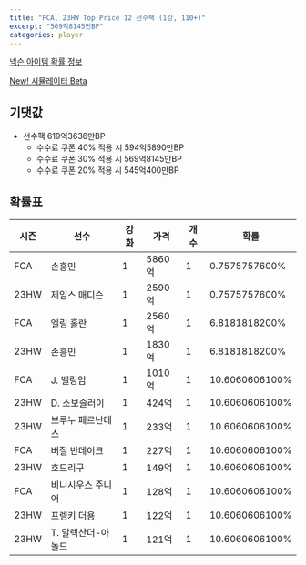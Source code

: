 ```yaml
---
title: "FCA, 23HW Top Price 12 선수팩 (1강, 110+)"
excerpt: "569억8145만BP"
categories: player
---
```

[넥슨 아이템 확률 정보](http://iteminfo.nexon.com/probability/fco?sn=7548)

[New! 시뮬레이터 Beta](/simulator/7548)
## 기댓값
- 선수팩 619억3636만BP
  - 수수료 쿠폰 40% 적용 시 594억5890만BP
  - 수수료 쿠폰 30% 적용 시 569억8145만BP
  - 수수료 쿠폰 20% 적용 시 545억400만BP


## 확률표

|시즌|선수|강화|가격|개수|확률|
|---|---|---|---|---|---|
|FCA|손흥민|1|5860억|1|0.7575757600%|
|23HW|제임스 매디슨|1|2590억|1|0.7575757600%|
|FCA|엘링 홀란|1|2560억|1|6.8181818200%|
|23HW|손흥민|1|1830억|1|6.8181818200%|
|FCA|J. 벨링엄|1|1010억|1|10.6060606100%|
|23HW|D. 소보슬러이|1|424억|1|10.6060606100%|
|23HW|브루누 페르난데스|1|233억|1|10.6060606100%|
|FCA|버질 반데이크|1|227억|1|10.6060606100%|
|23HW|호드리구|1|149억|1|10.6060606100%|
|FCA|비니시우스 주니어|1|128억|1|10.6060606100%|
|23HW|프렝키 더용|1|122억|1|10.6060606100%|
|23HW|T. 알렉산더-아놀드|1|121억|1|10.6060606100%|

